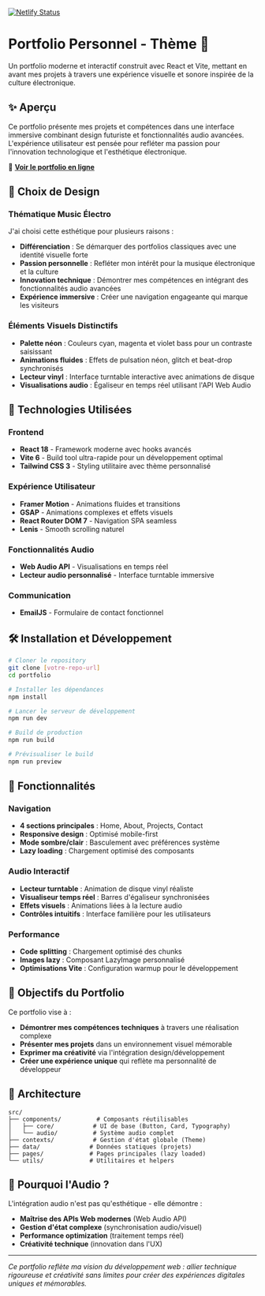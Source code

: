 [![Netlify Status](https://api.netlify.com/api/v1/badges/4b2396ab-9044-47dc-a3d4-76a29e7df2cf/deploy-status)](https://app.netlify.com/projects/pf-michelbkt/deploys)

# Portfolio Personnel - Thème  🎵

Un portfolio moderne et interactif construit avec React et Vite, mettant en avant mes projets à travers une expérience visuelle et sonore inspirée de la culture électronique.

## ✨ Aperçu

Ce portfolio présente mes projets et compétences dans une interface immersive combinant design futuriste et fonctionnalités audio avancées. L'expérience utilisateur est pensée pour refléter ma passion pour l'innovation technologique et l'esthétique électronique.

🔗 **[Voir le portfolio en ligne](https://portfolio-michelbkt.fr)**

## 🎨 Choix de Design

### Thématique Music Électro
J'ai choisi cette esthétique pour plusieurs raisons :

- **Différenciation** : Se démarquer des portfolios classiques avec une identité visuelle forte
- **Passion personnelle** : Refléter mon intérêt pour la musique électronique et la culture 
- **Innovation technique** : Démontrer mes compétences en intégrant des fonctionnalités audio avancées
- **Expérience immersive** : Créer une navigation engageante qui marque les visiteurs

### Éléments Visuels Distinctifs
- **Palette néon** : Couleurs cyan, magenta et violet bass pour un contraste saisissant
- **Animations fluides** : Effets de pulsation néon, glitch et beat-drop synchronisés
- **Lecteur vinyl** : Interface turntable interactive avec animations de disque
- **Visualisations audio** : Égaliseur en temps réel utilisant l'API Web Audio

## 🚀 Technologies Utilisées

### Frontend
- **React 18** - Framework moderne avec hooks avancés
- **Vite 6** - Build tool ultra-rapide pour un développement optimal
- **Tailwind CSS 3** - Styling utilitaire avec thème personnalisé

### Expérience Utilisateur
- **Framer Motion** - Animations fluides et transitions
- **GSAP** - Animations complexes et effets visuels
- **React Router DOM 7** - Navigation SPA seamless
- **Lenis** - Smooth scrolling naturel

### Fonctionnalités Audio
- **Web Audio API** - Visualisations en temps réel
- **Lecteur audio personnalisé** - Interface turntable immersive

### Communication
- **EmailJS** - Formulaire de contact fonctionnel

## 🛠️ Installation et Développement

```bash
# Cloner le repository
git clone [votre-repo-url]
cd portfolio

# Installer les dépendances
npm install

# Lancer le serveur de développement
npm run dev

# Build de production
npm run build

# Prévisualiser le build
npm run preview
```

## 📱 Fonctionnalités

### Navigation
- **4 sections principales** : Home, About, Projects, Contact
- **Responsive design** : Optimisé mobile-first
- **Mode sombre/clair** : Basculement avec préférences système
- **Lazy loading** : Chargement optimisé des composants

### Audio Interactif
- **Lecteur turntable** : Animation de disque vinyl réaliste
- **Visualiseur temps réel** : Barres d'égaliseur synchronisées
- **Effets visuels** : Animations liées à la lecture audio
- **Contrôles intuitifs** : Interface familière pour les utilisateurs

### Performance
- **Code splitting** : Chargement optimisé des chunks
- **Images lazy** : Composant LazyImage personnalisé
- **Optimisations Vite** : Configuration warmup pour le développement

## 🎯 Objectifs du Portfolio

Ce portfolio vise à :
- **Démontrer mes compétences techniques** à travers une réalisation complexe
- **Présenter mes projets** dans un environnement visuel mémorable
- **Exprimer ma créativité** via l'intégration design/développement
- **Créer une expérience unique** qui reflète ma personnalité de développeur

## 📂 Architecture

```
src/
├── components/          # Composants réutilisables
│   ├── core/           # UI de base (Button, Card, Typography)
│   └── audio/          # Système audio complet
├── contexts/           # Gestion d'état globale (Theme)
├── data/              # Données statiques (projets)
├── pages/             # Pages principales (lazy loaded)
└── utils/             # Utilitaires et helpers
```

## 🎵 Pourquoi l'Audio ?

L'intégration audio n'est pas qu'esthétique - elle démontre :
- **Maîtrise des APIs Web modernes** (Web Audio API)
- **Gestion d'état complexe** (synchronisation audio/visuel)
- **Performance optimization** (traitement temps réel)
- **Créativité technique** (innovation dans l'UX)

---

*Ce portfolio reflète ma vision du développement web : allier technique rigoureuse et créativité sans limites pour créer des expériences digitales uniques et mémorables.*